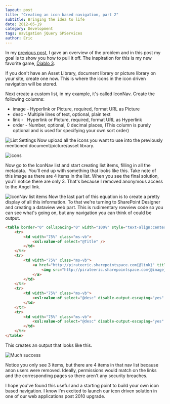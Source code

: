 ```yaml
---
layout: post
title: "Creating an icon based navigation, part 2"
subtitle: Bringing the idea to life 
date: 2012-05-19
category: Development
tags: navigation jQuery SPServices
author: Eric
---
```


In my [previous post](https://ejaya2.github.io/blog/2012/05/18/icon-based-navigation), I gave an overview of the problem and in this post my goal is to show you how to pull it off. The inspiration for this is my new favorite game, [Diablo 3](http://http//us.battle.net/d3/en/?-).

If you don't have an Asset Library, document library or picture library on your site, create one now. This is where the icons in the icon driven navigation will be stored.

Next create a custom list, in my example, it's called IconNav. Create the following columns:
 
 - image - Hyperlink or Picture, required, format URL as Picture
 - desc - Multiple lines of text, optional, plain text
 - link - &nbsp; Hyperlink or Picture, required, format URL as Hyperlink
 - order - Number, optional, 0 decimal places, (This column is purely optional and is used for specifying your own sort order)

 
![List Settings](http://ericjalexander.com/img/NavList.JPG "List Settings") 
Now upload all the icons you want to use into the previously mentioned document/picture/asset library.

![icons](http://ericjalexander.com/img//NavIconImages.JPG "Icons")

Now go to the IconNav list and start creating list items, filling in all the metadata.&nbsp; You'll end up with something that looks like this. Take note of this image as there are 4 items in the list. When you see the final solution, you'll notice there are only 3. That's because I removed anonymous access to the Angel link.

![IconNav list items](http://ericjalexander.com/img//NavListItems.JPG "IconNav list items")
Now the last part of this equation is to create a pretty display of all this information. To that we're turning to SharePoint Designer and creating a dataview web part. This is rudimentary rowview code so you can see what's going on, but any navigation you can think of could be output.

```html
<table border="0" cellspacing="0" width="100%" style="text-align:center; width:300px;">
	<tr>
		<td width="75%" class="ms-vb">
			<xsl:value-of select="@Title" /> 
		</td>  
	</tr>   
	<tr>     
		<td width="75%" class="ms-vb">
			<a href="http://pirateeric.sharepointspace.com{@link}" title="{@link.desc}"> 
				<img src="http://pirateeric.sharepointspace.com{@image}" alt="{@Title}" title="{@image.desc} image" style="border:0px;" /> 
			</a>  
		</td>   
	</tr>   
	<tr>     
		<td width="75%" class="ms-vb">  
			<xsl:value-of select="@desc" disable-output-escaping="yes" />  
		</td>   
	</tr>
	<tr>     
		<td width="75%" class="ms-vb">   
			<xsl:value-of select="@desc" disable-output-escaping="yes" /> 
		</td>  
	</tr>
</table>
```

This creates an output that looks like this.

![Much success](http://ericjalexander.com/img/Results.JPG "Much success")

Notice you only see 3 items, but there are 4 items in that nav list because anon users were removed. Ideally, permissions would match on the links and the corresponding pages so there aren't any security breaches.

I hope you've found this useful and a starting point to build your own icon based navigation. I know I'm excited to launch our icon driven solution in one of our web applications post 2010 upgrade.
